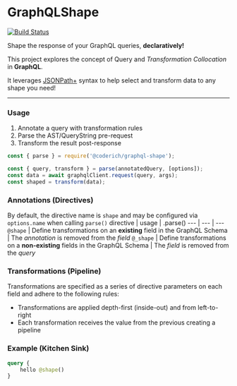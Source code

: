# GraphQLShape

[![Build Status](https://github.com/CoderichLLC/nodejs-graphql-shape/actions/workflows/publish.yml/badge.svg)](https://github.com/CoderichLLC/nodejs-graphql-shape/actions/workflows/publish.yml)

Shape the response of your GraphQL queries, **declaratively!**

This project explores the concept of Query and *Transformation Collocation* in **GraphQL**.

It leverages [JSONPath+](https://www.npmjs.com/package/jsonpath-plus) syntax to help select and transform data to any shape you need!

---

### Usage
1. Annotate a query with transformation rules
2. Parse the AST/QueryString pre-request
3. Transform the result post-response

```javascript
const { parse } = require('@coderich/graphql-shape');

const { query, transform } = parse(annotatedQuery, [options]);
const data = await graphqlClient.request(query, args);
const shaped = transform(data);
```

### Annotations (Directives)
By default, the directive name is `shape` and may be configured via `options.name` when calling `parse()`
directive | usage | .parse()
--- | --- | ---
`@shape` | Define transformations on an **existing** field in the GraphQL Schema | The *annotation* is removed from the *field*
`@_shape` | Define transformations on a **non-existing** fields in the GraphQL Schema | The *field* is removed from the *query*

### Transformations (Pipeline)
Transformations are specified as a series of directive parameters on each field and adhere to the following rules:
* Transformations are applied depth-first (inside-out) and from left-to-right
* Each transformation receives the value from the previous creating a pipeline

### Example (Kitchen Sink)
```graphql
query {
    hello @shape()
}
```
